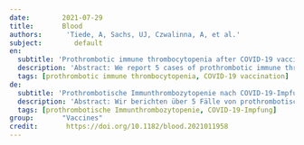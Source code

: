 ```yaml
---
date:        2021-07-29
title:       Blood
authors:      'Tiede, A, Sachs, UJ, Czwalinna, A, et al.'
subject:        default
en:
  subtitle: 'Prothrombotic immune thrombocytopenia after COVID-19 vaccination'
  description: 'Abstract: We report 5 cases of prothrombotic immune thrombocytopenia after exposure to the ChAdOx1 vaccine (AZD1222, Vaxzevria) against severe acute respiratory syndrome coronavirus 2 (SARS-CoV-2). Patients presented 5 to 11 days after first vaccination. The spectrum of clinical manifestations included cerebral venous sinus thrombosis, splanchnic vein thrombosis, arterial cerebral thromboembolism, and thrombotic microangiopathy. All patients had thrombocytopenia and markedly elevated D-dimer. Autoantibodies against platelet factor 4 (PF4) were detected in all patients, although they had never been exposed to heparin. Immunoglobulin from patient sera bound to healthy donor platelets in an AZD1222-dependent manner, suppressed by heparin. Aggregation of healthy donor platelets by patient sera was demonstrated in the presence of buffer or AZD1222 and was also suppressed by heparin. Anticoagulation alone or in combination with eculizumab or intravenous immunoglobulin (IVIG) resolved the pathology in 3 patients. Two patients had thromboembolic events despite anticoagulation at a time when platelets were increasing after IVIG. In summary, an unexpected autoimmune prothrombotic disorder is described after vaccination with AZD1222. It is characterized by thrombocytopenia and anti-PF4 antibodies binding to platelets in AZD1222-dependent manner. Initial clinical experience suggests a risk of unusual and severe thromboembolic events.'
  tags: [prothrombotic immune thrombocytopenia, COVID-19 vaccination]
de: 
  subtitle: 'Prothrombotische Immunthrombozytopenie nach COVID-19-Impfung'
  description: 'Abstract: Wir berichten über 5 Fälle von prothrombotischer Immunthrombozytopenie nach Exposition gegenüber dem ChAdOx1-Impfstoff (AZD1222, Vaxzevria) gegen das schwere akute respiratorische Syndrom Coronavirus 2 (SARS-CoV-2). Die Patienten stellten sich 5 bis 11 Tage nach der ersten Impfung vor. Das Spektrum der klinischen Manifestationen umfasste eine zerebrale Venensinusthrombose, eine splanchische Venenthrombose, eine arterielle zerebrale Thromboembolie und eine thrombotische Mikroangiopathie. Alle Patienten hatten eine Thrombozytopenie und deutlich erhöhte D-Dimere. Bei allen Patienten wurden Autoantikörper gegen den Thrombozytenfaktor 4 (PF4) nachgewiesen, obwohl sie nie mit Heparin behandelt worden waren. Immunglobuline aus Patientenseren banden an gesunde Spenderthrombozyten in einer AZD1222-abhängigen Weise, die durch Heparin unterdrückt wurde. Die Aggregation von gesunden Spenderplättchen durch Patientenseren wurde in Gegenwart von Puffer oder AZD1222 nachgewiesen und ebenfalls durch Heparin unterdrückt. Die Antikoagulation allein oder in Kombination mit Eculizumab oder intravenösem Immunglobulin (IVIG) führte bei 3 Patienten zur Behebung der Pathologie. Bei zwei Patienten kam es trotz Antikoagulation zu thromboembolischen Ereignissen, und zwar zu einem Zeitpunkt, als die Thrombozytenzahl nach IVIG anstieg. Zusammenfassend wird eine unerwartete autoimmune prothrombotische Störung nach einer Impfung mit AZD1222 beschrieben. Sie ist gekennzeichnet durch Thrombozytopenie und Anti-PF4-Antikörper, die sich in Abhängigkeit von AZD1222 an Thrombozyten binden. Erste klinische Erfahrungen deuten auf ein Risiko für ungewöhnliche und schwere thromboembolische Ereignisse hin.'
  tags: [prothrombotische Immunthrombozytopenie, COVID-19-Impfung]
group:       "Vaccines"
credit:       https://doi.org/10.1182/blood.2021011958
---
```

<object data="{{ page.link }}" style='height:calc(100vh - 400px); width: 100%' type='application/pdf'></object>